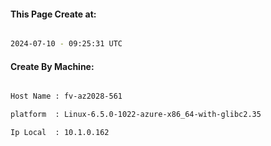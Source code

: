 
   
#### This Page Create at:

```bash

2024-07-10 - 09:25:31 UTC

```

#### Create By Machine:

```bash

Host Name : fv-az2028-561

platform  : Linux-6.5.0-1022-azure-x86_64-with-glibc2.35

Ip Local  : 10.1.0.162

```

